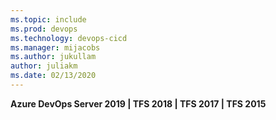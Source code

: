 ```yaml
---
ms.topic: include
ms.prod: devops
ms.technology: devops-cicd
ms.manager: mijacobs
ms.author: jukullam
author: juliakm
ms.date: 02/13/2020
---
```


**Azure DevOps Server 2019 | TFS 2018 | TFS 2017 | TFS 2015**
